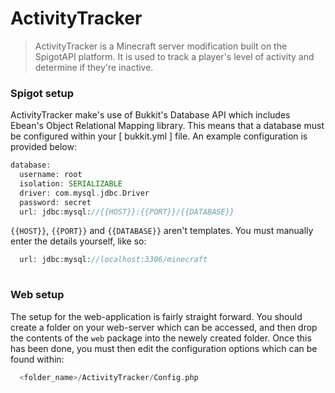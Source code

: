 # ActivityTracker

> ActivityTracker is a Minecraft server modification built on the SpigotAPI platform. It is used to track a player's level of activity and determine if they're inactive.

### Spigot setup

ActivityTracker make's use of Bukkit's Database API which includes Ebean's Object Relational Mapping library.
This means that a database must be configured within your [ bukkit.yml ] file.
An example configuration is provided below:
```php
database:
  username: root
  isolation: SERIALIZABLE
  driver: com.mysql.jdbc.Driver
  password: secret
  url: jdbc:mysql://{{HOST}}:{{PORT}}/{{DATABASE}}
```
  `{{HOST}}`, `{{PORT}}` and `{{DATABASE}}` aren't templates. 
  You must manually enter the details yourself, like so:
```php
  url: jdbc:mysql://localhost:3306/minecraft
 
```

### Web setup

The setup for the web-application is fairly straight forward. You should create a folder on your web-server which can be accessed, and then drop the contents of the ```web``` package into the newely created folder.
Once this has been done, you must then edit the configuration options which can be found within:
```php
  <folder_name>/ActivityTracker/Config.php
```

